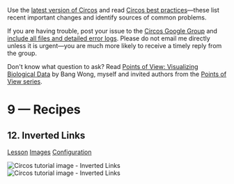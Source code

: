 Use the [latest version of Circos](/software/download/circos/) and read
[Circos best
practices](/documentation/tutorials/reference/best_practices/)—these list
recent important changes and identify sources of common problems.

If you are having trouble, post your issue to the [Circos Google
Group](https://groups.google.com/group/circos-data-visualization) and [include
all files and detailed error logs](/support/support/). Please do not email me
directly unless it is urgent—you are much more likely to receive a timely
reply from the group.

Don't know what question to ask? Read [Points of View: Visualizing Biological
Data](https://www.nature.com/nmeth/journal/v9/n12/full/nmeth.2258.html) by
Bang Wong, myself and invited authors from the [Points of View
series](https://mk.bcgsc.ca/pointsofview).

# 9 — Recipes

## 12\. Inverted Links

[Lesson](/documentation/tutorials/recipes/inverted_links/lesson)
[Images](/documentation/tutorials/recipes/inverted_links/images)
[Configuration](/documentation/tutorials/recipes/inverted_links/configuration)

![Circos tutorial image - Inverted
Links](/documentation/tutorials/recipes/inverted_links/img/01.png) ![Circos
tutorial image - Inverted
Links](/documentation/tutorials/recipes/inverted_links/img/07.png)

